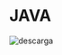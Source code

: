 # JAVA



![descarga](https://user-images.githubusercontent.com/80535154/110977826-3c634000-8328-11eb-8c0c-ff4bd795010e.jpg)
